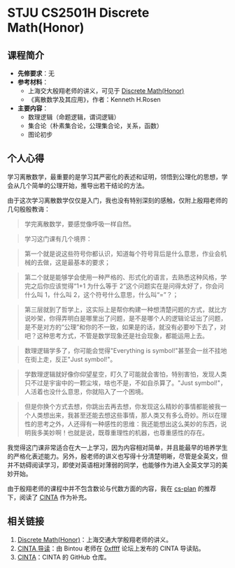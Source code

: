 # STJU CS2501H Discrete Math(Honor)

## 课程简介

- **先修要求**：无
- **参考材料**：
    - 上海交大殷翔老师的讲义，可见于 [Discrete Math(Honor)](https://xiangyin.sjtu.edu.cn/teaching.html)
    - 《离散数学及其应用》，作者：Kenneth H.Rosen
- **主要内容**：
    - 数理逻辑（命题逻辑，谓词逻辑）
    - 集合论（朴素集合论，公理集合论，关系，函数）
    - 图论初步

## 个人心得

学习离散数学，最重要的是学习其严密化的表述和证明，领悟到公理化的思想，学会从几个简单的公理开始，推导出若干结论的方法。

由于这次学习离散数学仅仅是入门，我也没有特别深刻的感触，仅附上殷翔老师的几句殷殷教诲：

> 学完离散数学，要感觉像呼吸一样自然。

> 学习这门课有几个境界：

> 第一个就是说这些符号你都认识，知道每个符号背后是什么意思，作业会机械的去做，这是最基本的要求；

> 第二个就是能够学会使用一种严格的、形式化的语言，去熟悉这种风格，学完之后你应该觉得“1+1 为什么等于 2”这个问题实在是问得太好了，你会问什么叫 1，什么叫 2，这个符号什么意思，什么叫“=”？；

> 第三层就到了哲学上，这实际上是帮你构建一种想清楚问题的方式，就比方说吵架，你得弄明白是哪里出了问题，是不是哪个人的逻辑论证出了问题，是不是对方的“公理”和你的不一致，如果是的话，就没有必要吵下去了，对吧？这种思考方式，不管是数学现象还是社会现象，都能运用上去。

> 数理逻辑学多了，你可能会觉得"Everything is symbol!"甚至会一丝不挂地在街上走，反正"Just symbol!"。

> 学数理逻辑就好像你仰望星空，盯久了可能就会害怕，特别害怕，发现人类只不过是宇宙中的一颗尘埃，啥也不是，不如自杀算了。"Just symbol!"，人活着也没什么意思，你就陷入了一个困境。

> 但是你换个方式去想，你跳出去再去想，你发现这么精妙的事情都能被我一个人类想出来，我甚至还能去想这些事情，那人类又有多么奇妙。所以在理性的思考之外，人还得有一种感性的思维：我还能想出这么美妙的东西，说明我多美妙啊！也就是说，既尊重理性的机器，也尊重感性的存在。

我觉得这门课非常适合在大一上学习，因为内容相对简单，并且能最早的培养学生的严格化表述能力。另外，殷老师的讲义也写得十分清楚明晰，尽管是全英文，但并不妨碍阅读学习，即使对英语相对薄弱的同学，也能够作为进入全英文学习的美妙开始。

由于殷翔老师的课程中并不包含数论与代数方面的内容，我在 [cs-plan](https://cs-plan.com/%E5%9F%BA%E7%A1%80%E6%B7%B1%E5%85%A5/%E8%AF%BE%E7%A8%8B%E6%8E%A8%E8%8D%90/%E6%95%B0%E5%AD%A6%E8%BF%9B%E9%98%B6/CINTA/) 的推荐下，阅读了 [CINTA](https://github.com/lbwang/CINTA-cn) 作为补充。

## 相关链接

1. [Discrete Math(Honor)](https://xiangyin.sjtu.edu.cn/teaching.html)：上海交通大学殷翔老师的讲义。
2. [CINTA 导读](https://0xffff.one/d/1192)：由 Bintou 老师在 [0xffff](https://0xffff.one/) 论坛上发布的 CINTA 导读贴。
3. [CINTA](https://github.com/lbwang/CINTA-cn)：CINTA 的 GitHub 仓库。

